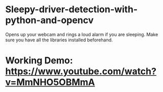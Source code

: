 # Sleepy-driver-detection-with-python-and-opencv
Opens up your webcam and rings a loud alarm if you are sleeping. Make sure you have all the libraries installed beforehand.

# Working Demo: https://www.youtube.com/watch?v=MmNHO5OBMmA
